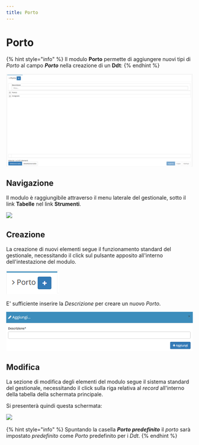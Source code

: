 ```yaml
---
title: Porto
---
```


# Porto

{% hint style="info" %}
Il modulo **Porto** permette di aggiungere nuovi tipi di _Porto_ al campo _**Porto**_ nella creazione di un **Ddt**:
{% endhint %}

![Screenshot interfaccia porto](../../../.gitbook/assets/ScreenPorto.PNG)

## Navigazione

Il modulo è raggiungibile attraverso il menu laterale del gestionale, sotto il link **Tabelle** nel link **Strumenti**.

![](https://firebasestorage.googleapis.com/v0/b/gitbook-x-prod.appspot.com/o/spaces%2F-LZJeLg23eVDvrCv74U7-887967055%2Fuploads%2F0McqUhxWcNjkqbML8FPZ%2Ffile.png?alt=media)

## Creazione

La creazione di nuovi elementi segue il funzionamento standard del gestionale, necessitando il click sul pulsante apposito all'interno dell'intestazione del modulo.

![Screenshot creazione porto](../../../.gitbook/assets/AggiuntaPorto.PNG)

E' sufficiente inserire la _Descrizione_ per creare un nuovo _Porto_.

![Screenshot creazione porto](../../../.gitbook/assets/CreazionePorto.PNG)

## Modifica

La sezione di modifica degli elementi del modulo segue il sistema standard del gestionale, necessitando il click sulla riga relativa al _record_ all'interno della tabella della schermata principale.

Si presenterà quindi questa schermata:

![](https://firebasestorage.googleapis.com/v0/b/gitbook-x-prod.appspot.com/o/spaces%2F-LZJeLg23eVDvrCv74U7-887967055%2Fuploads%2FW4wvKcjXGjnBDvQn3Pow%2Ffile.png?alt=media)

{% hint style="info" %}
Spuntando la casella _**Porto predefinito**_ il _porto_ sarà impostato _predefinito_ come _Porto_ predefinito per i _Ddt_.
{% endhint %}
